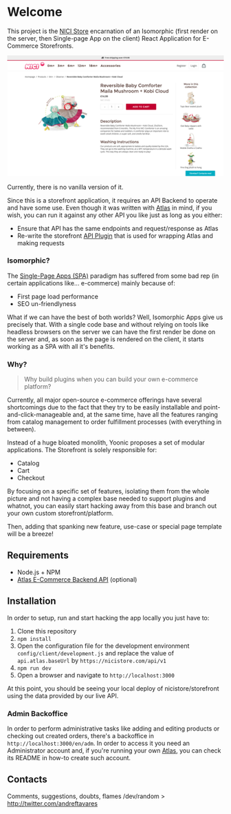 # Welcome
This project is the [NICI Store](https://nicistore.com) encarnation of an Isomorphic (first render on the server, then Single-page App on the client) React Application for E-Commerce Storefronts.

![Product Page](/screenshots/ProductPage.png?raw=true "Product Page")

Currently, there is no vanilla version of it.

Since this is a storefront application, it requires an API Backend to operate and have some use. Even though it was written with [Atlas](https://github.com/yoonic/atlas) in mind, if you wish, you can run it against any other API you like just as long as you either:
- Ensure that API has the same endpoints and request/response as Atlas
- Re-write the storefront [API Plugin](https://github.com/yoonic/nicistore/tree/master/src/api) that is used for wrapping Atlas and making requests

### Isomorphic?
The [Single-Page Apps (SPA)](https://en.wikipedia.org/wiki/Single-page_application) paradigm has suffered from some bad rep (in certain applications like... e-commerce) mainly because of:

- First page load performance
- SEO un-friendlyness

What if we can have the best of both worlds? Well, Isomorphic Apps give us precisely that. With a single code base and without relying on tools like headless browsers on the server we can have the first render be done on the server and, as soon as the page is rendered on the client, it starts working as a SPA with all it's benefits.


### Why?
> Why build plugins when you can build your own e-commerce platform?

Currently, all major open-source e-commerce offerings have several shortcomings due to the fact that they try to be easily installable and point-and-click-manageable and, at the same time, have all the features ranging from catalog management to order fulfillment processes (with everything in between).

Instead of a huge bloated monolith, Yoonic proposes a set of modular applications. The Storefront is solely responsible for:
- Catalog
- Cart
- Checkout

By focusing on a specific set of features, isolating them from the whole picture and not having a complex base needed to support plugins and whatnot, you can easily start hacking away from this base and branch out your own custom storefront/platform.

Then, adding that spanking new feature, use-case or special page template will be a breeze!

## Requirements
- Node.js + NPM
- [Atlas E-Commerce Backend API](https://github.com/yoonic/atlas) (optional)

## Installation
In order to setup, run and start hacking the app locally you just have to:

1. Clone this repository
2. `npm install`
3. Open the configuration file for the development environment `config/client/development.js` and replace the value of `api.atlas.baseUrl` by `https://nicistore.com/api/v1`
4. `npm run dev`
5. Open a browser and navigate to `http://localhost:3000`

At this point, you should be seeing your local deploy of nicistore/storefront using the data provided by our live API.

### Admin Backoffice
In order to perform administrative tasks like adding and editing products or checking out created orders, there's a backoffice in `http://localhost:3000/en/adm`. In order to access it you need an Administrator account and, if you're running your own [Atlas](https://github.com/yoonic/atlas), you can check its README in how-to create such account.

## Contacts
Comments, suggestions, doubts, flames /dev/random > http://twitter.com/andreftavares
